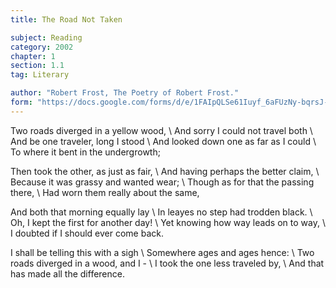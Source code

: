 ```yaml
---
title: The Road Not Taken

subject: Reading
category: 2002
chapter: 1
section: 1.1
tag: Literary

author: "Robert Frost, The Poetry of Robert Frost."
form: "https://docs.google.com/forms/d/e/1FAIpQLSe61Iuyf_6aFUzNy-bqrsJ-YIqk0t5E5CvuiUNyk6QYAG607A/viewform"
---
```

Two roads diverged in a yellow wood, \\
And sorry I could not travel both \\
And be one traveler, long I stood \\
And looked down one as far as I could \\
To where it bent in the undergrowth;

Then took the other, as just as fair, \\
And having perhaps the better claim, \\
Because it was grassy and wanted wear; \\
Though as for that the passing there, \\
Had worn them really about the same,

And both that morning equally lay \\
In leayes no step had trodden black. \\
Oh, I kept the first for another day! \\
Yet knowing how way leads on to way, \\
I doubted if I should ever come back.

I shall be telling this with a sigh \\
Somewhere ages and ages hence: \\
Two roads diverged in a wood, and I - \\
I took the one less traveled by, \\
And that has made all the difference.